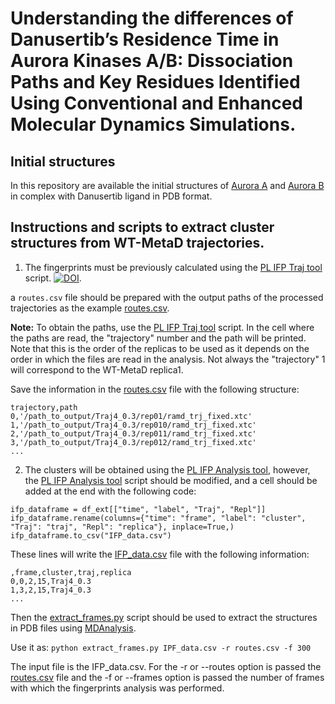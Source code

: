 # Understanding the differences of Danusertib’s Residence Time in Aurora Kinases A/B: Dissociation Paths and Key Residues Identified Using Conventional and Enhanced Molecular Dynamics Simulations.

## Initial structures

In this repository are available the initial structures of [Aurora A](Aurora_A_Danusertib.pdb) and [Aurora B](Aurora_B_Danusertib.pdb) in complex with Danusertib ligand in PDB format. 

## Instructions and scripts to extract cluster structures from WT-MetaD trajectories. 



1. The fingerprints must be previously calculated using the [PL IFP Traj tool](https://github.com/HITS-MCM/MD-IFP/blob/master/IFP_generation_examples_TRAJ.ipynb) script.  [![DOI](https://zenodo.org/badge/DOI/10.5281/zenodo.3981155.svg)](https://doi.org/10.5281/zenodo.3981155).

a ``routes.csv`` file should be prepared with the output paths of the processed trajectories as the example [routes.csv](scripts/routes.csv).

**Note:** To obtain the paths, use the [PL IFP Traj tool](https://github.com/HITS-MCM/MD-IFP/blob/master/IFP_generation_examples_TRAJ.ipynb) script. In the cell where the paths are read, the "trajectory" number and the path will be printed. Note that this is the order of the replicas to be used as it depends on the order in which the files are read in the analysis. Not always the "trajectory" 1 will correspond to the WT-MetaD replica1. 

Save the information in the [routes.csv](scripts/routes.csv) file with the following structure:

```
trajectory,path
0,'/path_to_output/Traj4_0.3/rep01/ramd_trj_fixed.xtc'
1,'/path_to_output/Traj4_0.3/rep010/ramd_trj_fixed.xtc'
2,'/path_to_output/Traj4_0.3/rep011/ramd_trj_fixed.xtc'
3,'/path_to_output/Traj4_0.3/rep012/ramd_trj_fixed.xtc'
...
```

2. The clusters will be obtained using the [PL IFP Analysis tool](https://github.com/HITS-MCM/MD-IFP/blob/master/IFP_generation_examples_Analysis.ipynb), however, the [PL IFP Analysis tool](https://github.com/HITS-MCM/MD-IFP/blob/master/IFP_generation_examples_Analysis.ipynb) script should be modified, and a cell should be added at the end with the following code: 

```
ifp_dataframe = df_ext[["time", "label", "Traj", "Repl"]]
ifp_dataframe.rename(columns={"time": "frame", "label": "cluster", "Traj": "traj", "Repl": "replica"}, inplace=True,)
ifp_dataframe.to_csv("IFP_data.csv")
```

These lines will write the [IFP_data.csv](scripts/IFP_data.csv) file with the following information:

```
,frame,cluster,traj,replica
0,0,2,15,Traj4_0.3
1,3,2,15,Traj4_0.3
...
```

Then the [extract_frames.py](scripts/extract_frames.py) script should be used to extract the structures in PDB files using [MDAnalysis](https://github.com/MDAnalysis/mdanalysis).

Use it as: 
``python extract_frames.py IPF_data.csv -r routes.csv -f 300``

The input file is the IFP_data.csv. For the -r or --routes option is passed the [routes.csv](scripts/routes.csv) file and the -f or --frames option is passed the number of frames with which the fingerprints analysis was performed.


